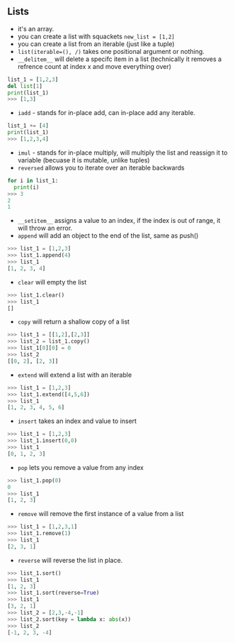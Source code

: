 
## Lists ##
- it's an array.
- you can create a list with squackets `new_list = [1,2]`
- you can create a list from an iterable (just like a tuple)
- `list(iterable=(), /)` takes one positional argument or nothing.
- `__delitem__` will delete a specifc item in a list (technically it removes a refrence count at index x and move everything over) 
```python
list_1 = [1,2,3]
del list[1]
print(list_1)
>>> [1,3]
```
- `iadd` - stands for in-place add, can in-place add any iterable. 
```python
list_1 += [4]
print(list_1)
>>> [1,2,3,4]
```
- `imul` - stands for in-place multiply, will multiply the list and reassign it to variable (becuase it is mutable, unlike tuples)
- `reversed` allows you to iterate over an iterable backwards
```python
for i in list_1:
  print(i)
>>> 3
2
1
```
- `__setitem__` assigns a value to an index, if the index is out of range, it will throw an error.
- `append` will add an object to the end of the list, same as push()
```python
>>> list_1 = [1,2,3]
>>> list_1.append(4)
>>> list_1
[1, 2, 3, 4]
```
- `clear` will empty the list
```python
>>> list_1.clear()
>>> list_1
[]
```
- `copy` will return a shallow copy of a list 
```python
>>> list_1 = [[1,2],[2,3]]
>>> list_2 = list_1.copy()
>>> list_1[0][0] = 0
>>> list_2
[[0, 2], [2, 3]]
```
- `extend` will extend a list with an iterable
```python
>>> list_1 = [1,2,3]
>>> list_1.extend([4,5,6])
>>> list_1
[1, 2, 3, 4, 5, 6]
```
- `insert` takes an index and value to insert
```python
>>> list_1 = [1,2,3]
>>> list_1.insert(0,0)
>>> list_1
[0, 1, 2, 3]
```
- `pop` lets you remove a value from any index
```python
>>> list_1.pop(0)
0
>>> list_1
[1, 2, 3]
```
- `remove` will remove the first instance of a value from a list
```python
>>> list_1 = [1,2,3,1]
>>> list_1.remove(1)
>>> list_1
[2, 3, 1]
```
- `reverse` will reverse the list in place. 
```python
>>> list_1.sort()
>>> list_1
[1, 2, 3]
>>> list_1.sort(reverse=True)
>>> list_1
[3, 2, 1]
>>> list_2 = [2,3,-4,-1]
>>> list_2.sort(key = lambda x: abs(x))
>>> list_2
[-1, 2, 3, -4]
```

